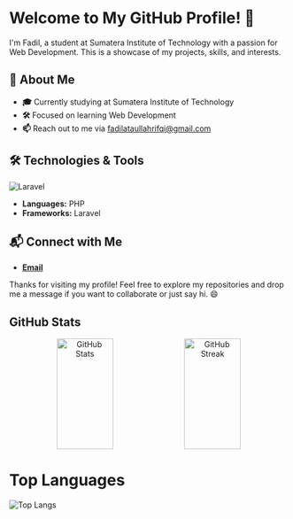 # Welcome to My GitHub Profile! 🌟

I'm Fadil, a student at Sumatera Institute of Technology with a passion for Web Development. This is a showcase of my projects, skills, and interests.

## 🚀 About Me

- **🎓** Currently studying at Sumatera Institute of Technology
- **🛠️** Focused on learning Web Development
- **📫** Reach out to me via fadilataullahrifqi@gmail.com

## 🛠️ Technologies & Tools

![Laravel](https://img.shields.io/badge/-Laravel-FF2D20?style=flat&logo=laravel&logoColor=black)

- **Languages:** PHP
- **Frameworks:** Laravel

## 📬 Connect with Me

- **[Email](fadilataullahrifqi@gmail.com)**

Thanks for visiting my profile! Feel free to explore my repositories and drop me a message if you want to collaborate or just say hi. 😄

## GitHub Stats

<p align="center">
  <img src="https://github-readme-stats.vercel.app/api?username=FadilRifqi&show_icons=true&theme=radical" alt="GitHub Stats" width="45%" height="200px" style="vertical-align: middle;">
  <img src="https://github-readme-streak-stats.herokuapp.com?user=FadilRifqi&theme=radical" alt="GitHub Streak" width="45%" height="200px" style="vertical-align: middle;">
</p>

# Top Languages

![Top Langs](https://github-readme-stats.vercel.app/api/top-langs/?username=FadilRifqi&layout=compact&theme=radical)

```

```
